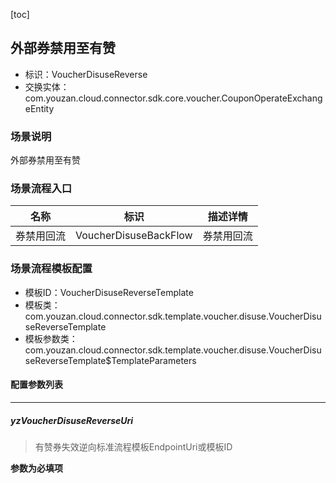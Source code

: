 [toc]

## 外部券禁用至有赞
- 标识：VoucherDisuseReverse
- 交换实体：com.youzan.cloud.connector.sdk.core.voucher.CouponOperateExchangeEntity
### 场景说明
外部券禁用至有赞
### 场景流程入口

名称 | 标识 | 描述详情
---|---|---
券禁用回流 | VoucherDisuseBackFlow | 券禁用回流

### 场景流程模板配置
- 模板ID：VoucherDisuseReverseTemplate
- 模板类：com.youzan.cloud.connector.sdk.template.voucher.disuse.VoucherDisuseReverseTemplate
- 模板参数类：com.youzan.cloud.connector.sdk.template.voucher.disuse.VoucherDisuseReverseTemplate$TemplateParameters

#### 配置参数列表

---
##### yzVoucherDisuseReverseUri
> 有赞券失效逆向标准流程模板EndpointUri或模板ID

**参数为必填项**


